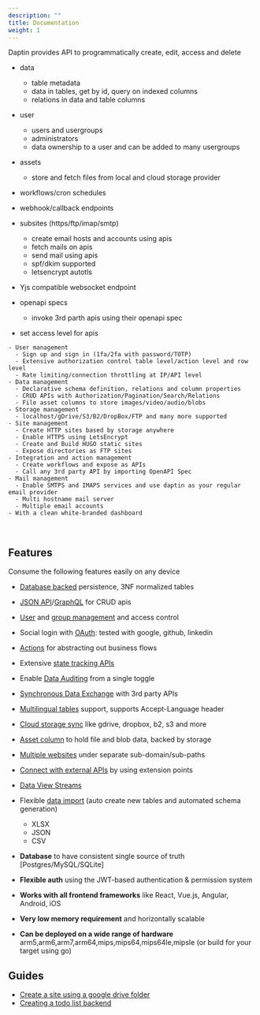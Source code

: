 ```yaml
---
description: ""
title: Documentation
weight: 1
---
```


Daptin provides API to programmatically create, edit, access and delete 

- data
  - table metadata 
  - data in tables, get by id, query on indexed columns
  - relations in data and table columns
- user
  - users and usergroups
  - administrators
  - data ownership to a user and can be added to many usergroups
- assets
  - store and fetch files from local and cloud storage provider
- workflows/cron schedules
- webhook/callback endpoints
- subsites (https/ftp/imap/smtp)
  - create email hosts and accounts using apis
  - fetch mails on apis
  - send mail using apis
  - spf/dkim supported
  - letsencrypt autotls
- Yjs compatible websocket endpoint
- openapi specs
  - invoke 3rd parth apis using their openapi spec

- set access level for apis


```
- User management
  - Sign up and sign in (1fa/2fa with password/TOTP)
  - Extensive authorization control table level/action level and row level
  - Rate limiting/connection throttling at IP/API level
- Data management
  - Declarative schema definition, relations and column properties
  - CRUD APIs with Authorization/Pagination/Search/Relations
  - File asset columns to store images/video/audio/blobs
- Storage management
  - localhost/gDrive/S3/B2/DropBox/FTP and many more supported
- Site management
  - Create HTTP sites based by storage anywhere
  - Enable HTTPS using LetsEncrypt
  - Create and Build HUGO static sites
  - Expose directories as FTP sites
- Integration and action management
  - Create workflows and expose as APIs
  - Call any 3rd party API by importing OpenAPI Spec
- Mail management
  - Enable SMTPS and IMAPS services and use daptin as your regular email provider
  - Multi hostname mail server
  - Multiple email accounts
- With a clean white-branded dashboard
```

<br />

## Features

Consume the following features easily on any device

- [Database backed](setting-up/installation/#database-configuration) persistence, 3NF normalized tables
- [JSON API](apis/overview/)/[GraphQL](features/enable-graphql/) for CRUD apis
- [User](setting-up/access/) and [group management](setting-up/access/) and access control
- Social login with [OAuth](extend/oauth_connection/): tested with google, github, linkedin
- [Actions](actions/overview/) for abstracting out business flows
- Extensive [state tracking APIs](state/machines/)
- Enable [Data Auditing](features/enable-data-auditing.md) from a single toggle
- [Synchronous Data Exchange](extend/data_exchange/) with 3rd party APIs
- [Multilingual tables](features/enable-multilingual-table.md) support, supports Accept-Language header 
- [Cloud storage sync](cloudstore/cloudstore/) like gdrive, dropbox, b2, s3 and more
- [Asset column](cloudstore/assetcolumns/) to hold file and blob data, backed by storage
- [Multiple websites](subsite/subsite/) under separate sub-domain/sub-paths
- [Connect with external APIs](integrations/overview/) by using extension points
- [Data View Streams](streams/streams/)
- Flexible [data import](setting-up/data_import/) (auto create new tables and automated schema generation)
    - XLSX 
    - JSON
    - CSV

- **Database** to have consistent single source of truth [Postgres/MySQL/SQLite]
- **Flexible auth** using the JWT-based authentication & permission system
- **Works with all frontend frameworks** like React, Vue.js, Angular, Android, iOS
- **Very low memory requirement** and horizontally scalable
- **Can be deployed on a wide range of hardware** arm5,arm6,arm7,arm64,mips,mips64,mips64le,mipsle (or build for your target using go)


## Guides

- [Create a site using a google drive folder](https://medium.com/@012parth/daptin-walk-through-oauth2-google-drive-subsites-and-grapejs-a6de27d9658a)
- [Creating a todo list backend](https://hackernoon.com/creating-a-todolist-backend-with-persistence-a1e8d7d39f62)

